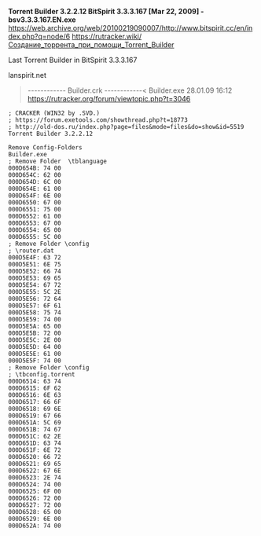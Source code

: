 **Torrent Builder 3.2.2.12
BitSpirit 3.3.3.167 [Mar 22, 2009] - bsv3.3.3.167.EN.exe**
https://web.archive.org/web/20100219090007/http://www.bitspirit.cc/en/index.php?q=node/6
https://rutracker.wiki/Создание_торрента_при_помощи_Torrent_Builder

Last Torrent Builder in BitSpirit 3.3.3.167

lanspirit.net
>------------ Builder.crk ------------<
Builder.exe 28.01.09 16:12
https://rutracker.org/forum/viewtopic.php?t=3046

```
; CRACKER (WIN32 by .SVD.)
; https://forum.exetools.com/showthread.php?t=18773
; http://old-dos.ru/index.php?page=files&mode=files&do=show&id=5519
Torrent Builder 3.2.2.12

Remove Config-Folders
Builder.exe
; Remove Folder  \tblanguage
000D654B: 74 00
000D654C: 62 00
000D654D: 6C 00
000D654E: 61 00
000D654F: 6E 00
000D6550: 67 00
000D6551: 75 00
000D6552: 61 00
000D6553: 67 00
000D6554: 65 00
000D6555: 5C 00
; Remove Folder \config
; \router.dat
000D5E4F: 63 72
000D5E51: 6E 75
000D5E52: 66 74
000D5E53: 69 65
000D5E54: 67 72
000D5E55: 5C 2E
000D5E56: 72 64
000D5E57: 6F 61
000D5E58: 75 74
000D5E59: 74 00
000D5E5A: 65 00
000D5E5B: 72 00
000D5E5C: 2E 00
000D5E5D: 64 00
000D5E5E: 61 00
000D5E5F: 74 00
; Remove Folder \config
; \tbconfig.torrent
000D6514: 63 74
000D6515: 6F 62
000D6516: 6E 63
000D6517: 66 6F
000D6518: 69 6E
000D6519: 67 66
000D651A: 5C 69
000D651B: 74 67
000D651C: 62 2E
000D651D: 63 74
000D651F: 6E 72
000D6520: 66 72
000D6521: 69 65
000D6522: 67 6E
000D6523: 2E 74
000D6524: 74 00
000D6525: 6F 00
000D6526: 72 00
000D6527: 72 00
000D6528: 65 00
000D6529: 6E 00
000D652A: 74 00
```
